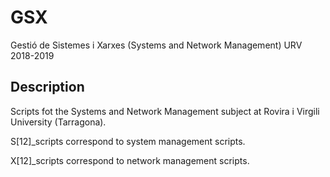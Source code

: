 # GSX
Gestió de Sistemes i Xarxes (Systems and Network Management) URV 2018-2019

## Description
Scripts fot the Systems and Network Management subject at Rovira i Virgili University (Tarragona).

S[12]_scripts correspond to system management scripts.

X[12]_scripts correspond to network management scripts.
